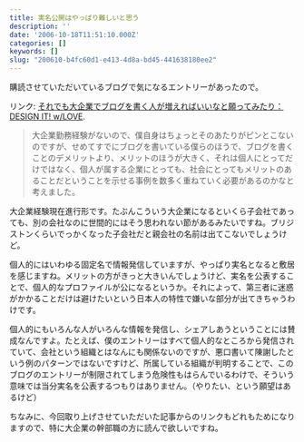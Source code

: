 ```yaml
---
title: 実名公開はやっぱり難しいと思う
description: ''
date: '2006-10-18T11:51:10.000Z'
categories: []
keywords: []
slug: "200610-b4fc60d1-e413-4d8a-bd45-441638180ee2"
---
```

購読させていただいているブログで気になるエントリーがあったので。

リンク: [それでも大企業でブログを書く人が増えればいいなと願ってみたり：DESIGN IT! w/LOVE](http://gitanez.seesaa.net/article/25678657.html "それでも大企業でブログを書く人が増えればいいなと願ってみたり：DESIGN IT! w/LOVE").

> 大企業勤務経験がないので、僕自身はちょっとそのあたりがピンとこないのですが、せめてすでにブログを書いている僕らのほうで、ブログを書くことのデメリットより、メリットのほうが大きく、それは個人にとってだけではなく、個人が属する企業にとっても、社会にとってもメリットのあることだということを示せる事例を数多く重ねていく必要があるのかなと考えました。

大企業経験現在進行形です。たぶんこういう大企業になるといくら子会社であっても、別の会社なのに世間的にはそう思われない節があるみたいですね。ブリジストンくらいでっかくなった子会社だと親会社の名前は出てこないでしょうけど。

個人的にはいわゆる固定名で情報発信していますが、やっぱり実名となると敷居を感じますね。メリットの方がきっと大きいんでしょうけど、実名を公表することで、個人的なプロファイルが公になるというか。それによって、第三者に迷惑がかかることだけは避けたいという日本人の特性で嫌いな部分が出てきちゃうわけです。

個人的にもいろんな人がいろんな情報を発信し、シェアしあうということには賛成なんですよ。たとえば、僕のエントリーはすべて個人的なところから発信されていて、会社という組織とはなんにも関係ないのですが、悪口書いて陳謝したという例のパターンではないですけど、所属している組織が判明することで、このブログのエントリーが制限されてしまう危険性もはらんでいるわけで、そういう意味では当分実名を公表するつもりはありません。（やりたい、という願望はあるけど）

ちなみに、今回取り上げさせていただいた記事からのリンクもどれもためになりますので、特に大企業の幹部職の方に読んで欲しいですね。